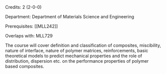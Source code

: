 Credits: 2 (2-0-0)

Department: Department of Materials Science and Engineering

Prerequisites: [[MLL242]]

Overlaps with: MLL729

The course will cover definition and classification of composites, miscibility, nature of interface, nature of polymer matrices, reinforcements, basic theoretical models to predict mechanical properties and the role of distribution, dispersion etc. on the performance properties of polymer based composites.